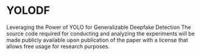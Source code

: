 # YOLODF
Leveraging the Power of YOLO for Generalizable Deepfake Detection
The source code required for conducting and analyzing the experiments will be made publicly available upon publication of the paper with a license that allows free usage for research purposes.

